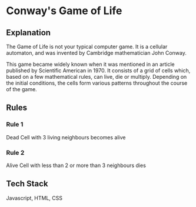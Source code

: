 # Conway's Game of Life
## Explanation
The Game of Life is not your typical computer game. It is a cellular automaton, and was invented by Cambridge mathematician John Conway.

This game became widely known when it was mentioned in an article published by Scientific American in 1970. It consists of a grid of cells which, based on a few mathematical rules, can live, die or multiply. Depending on the initial conditions, the cells form various patterns throughout the course of the game.

## Rules
### Rule 1
Dead Cell with 3 living neighbours becomes alive

### Rule 2
Alive Cell with less than 2 or more than 3 neighbours dies

## Tech Stack
Javascript, HTML, CSS